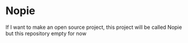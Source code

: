 # Nopie
<p> If I want to make an open source project, this project will be called Nopie but this repository empty for now
